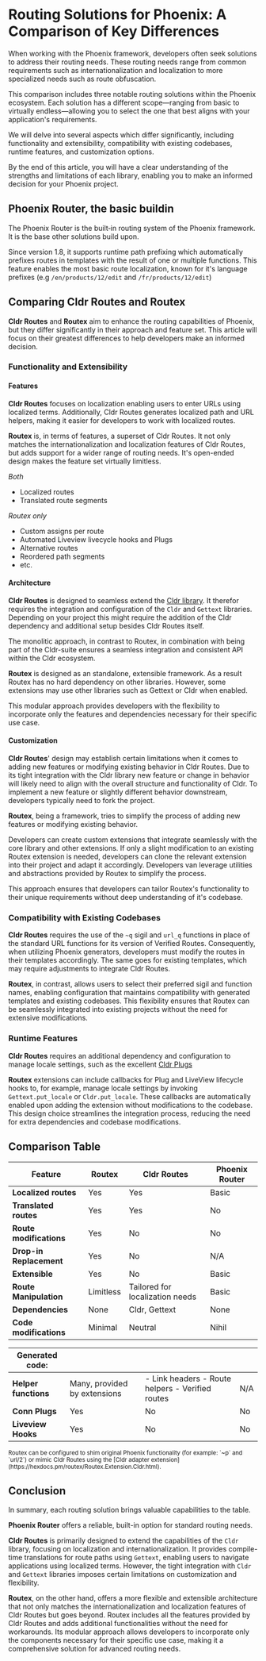 # Routing Solutions for Phoenix: A Comparison of Key Differences

When working with the Phoenix framework, developers often seek solutions to
address their routing needs. These routing needs range from common requirements
such as internationalization and localization to more specialized needs such as
route obfuscation.

This comparison includes three notable routing solutions within the Phoenix
ecosystem. Each solution has a different scope—ranging from basic to virtually
endless—allowing you to select the one that best aligns with your application's
requirements.

We will delve into several aspects which differ significantly, including
functionality and extensibility, compatibility with existing codebases, runtime
features, and customization options.

By the end of this article, you will have a clear understanding of the strengths
and limitations of each library, enabling you to make an informed decision for
your Phoenix project.


## Phoenix Router, the basic buildin

The Phoenix Router is the built‐in routing system of the Phoenix framework. It
is the base other solutions build upon.

Since version 1.8, it supports runtime path prefixing which automatically
prefixes routes in templates with the result of one or multiple functions. This
feature enables the most basic route localization, known for it's language
prefixes (e.g `/en/products/12/edit` and `/fr/products/12/edit`)


## Comparing Cldr Routes and Routex

 **Cldr Routes** and **Routex** aim to enhance the routing capabilities of
Phoenix, but they differ significantly in their approach and feature set. This
article will focus on their greatest differences to help developers make an
informed decision.


### Functionality and Extensibility


#### Features
**Cldr Routes** focuses on localization enabling users to enter URLs using
localized terms. Additionally, Cldr Routes generates localized path and URL
helpers, making it easier for developers to work with localized routes.

**Routex** is, in terms of features, a superset of Cldr Routes. It not only
matches the internationalization and localization features of Cldr Routes, but
adds support for a wider range of routing needs. It's open-ended design makes
the feature set virtually limitless.

*Both*
- Localized routes
- Translated route segments

*Routex only*
- Custom assigns per route
- Automated Liveview livecycle hooks and Plugs
- Alternative routes
- Reordered path segments
- etc.


#### Architecture

**Cldr Routes** is designed to seamless extend the [Cldr
library](https://github.com/elixir-cldr/cldr). It therefor requires the
integration and configuration of the `Cldr` and `Gettext` libraries. Depending
on your project this might require the addition of the Cldr dependency and
additional setup besides Cldr Routes itself.

The monolitic approach, in contrast to Routex, in combination with being part of
the Cldr-suite ensures a seamless integration and consistent API within the Cldr
ecosystem.

**Routex** is designed as an standalone, extensible framework. As a result
Routex has no hard dependency on other libraries. However, some extensions
may use other libraries such as Gettext or Cldr when enabled.

This modular approach provides developers with the flexibility to incorporate
only the features and dependencies necessary for their specific use case.


#### Customization

**Cldr Routes**' design may establish certain limitations when it comes to
adding new features or modifying existing behavior in Cldr Routes. Due to its
tight integration with the Cldr library new feature or change in behavior will
likely need to align with the overall structure and functionality of Cldr. To
implement a new feature or slightly different behavior downstream, developers
typically need to fork the project.

**Routex**, being a framework, tries to simplify the process of adding new
features or modifying existing behavior.

Developers can create custom extensions that integrate seamlessly with the core
library and other extensions. If only a slight modification to an existing
Routex extension is needed, developers can clone the relevant extension into
their project and adapt it accordingly. Developers van leverage utilities and
abstractions provided by Routex to simplify the process.

This approach ensures that developers can tailor Routex's functionality to their
unique requirements without deep understanding of it's codebase.


### Compatibility with Existing Codebases

**Cldr Routes** requires the use of the `~q` sigil and `url_q` functions in
place of the standard URL functions for its version of Verified Routes.
Consequently, when utilizing Phoenix generators, developers must modify the
routes in their templates accordingly. The same goes for existing templates,
which may require adjustments to integrate Cldr Routes.

**Routex**, in contrast, allows users to select their preferred sigil and
function names, enabling configuration that maintains compatibility with
generated templates and existing codebases. This flexibility ensures that Routex
can be seamlessly integrated into existing projects without the need for
extensive modifications.


### Runtime Features

**Cldr Routes** requires an additional dependency and configuration to manage
locale settings, such as the excellent [Cldr Plugs](https://github.com/elixir-cldr/cldr_plugs)

**Routex** extensions can include callbacks for Plug and LiveView lifecycle
hooks to, for example, manage locale settings by invoking `Gettext.put_locale`
or `Cldr.put_locale`. These callbacks are automatically enabled upon adding the
extension without modifications to the codebase. This design choice streamlines
the integration process, reducing the need for extra dependencies and
codebase modifications.


## Comparison Table

| Feature                 | Routex                       | Cldr Routes                                              | Phoenix Router |
|-------------------------|------------------------------|----------------------------------------------------------|----------------|
| **Localized routes**    | Yes                          | Yes                                                      | Basic          |
| **Translated routes**   | Yes                          | Yes                                                      | No             |
| **Route modifications** | Yes                          | No                                                       | No             |
| **Drop-in Replacement** | Yes                          | No                                                       | N/A            |
| **Extensible**          | Yes                          | No                                                       | Basic          |
| **Route Manipulation**  | Limitless                    | Tailored for localization needs                          | Basic          |
| **Dependencies**        | None                         | Cldr, Gettext                                            | None           |
| **Code modifications**  | Minimal                      | Neutral                                                  | Nihil          |

| **Generated code:**  |                              |                                                  |     |
|----------------------|------------------------------|--------------------------------------------------|-----|
| **Helper functions** | Many, provided by extensions | - Link headers - Route helpers - Verified routes | N/A |
| **Conn Plugs**       | Yes                          | No                                               | No  |
| **Liveview Hooks**   | Yes                          | No                                               | No  |



<sub>
Routex can be configured to shim original Phoenix functionality (for example: `~p` and `url/2`) or
mimic Cldr Routes using the [Cldr adapter extension](https://hexdocs.pm/routex/Routex.Extension.Cldr.html).
</sub>


## Conclusion

In summary, each routing solution brings valuable capabilities to the table.

**Phoenix Router** offers a reliable, built-in option for standard routing
needs.

**Cldr Routes** is primarily designed to extend the capabilities of the `Cldr`
library, focusing on localization and internationalization. It provides
compile-time translations for route paths using `Gettext`, enabling users to
navigate applications using localized terms. However, the tight integration with
`Cldr` and `Gettext` libraries imposes certain limitations on customization and
flexibility.

**Routex**, on the other hand, offers a more flexible and extensible
architecture that not only matches the internationalization and localization
features of Cldr Routes but goes beyond. Routex includes all the features
provided by Cldr Routes and adds additional functionalities without the need for
workarounds. Its modular approach allows developers to incorporate only the
components necessary for their specific use case, making it a comprehensive
solution for advanced routing needs.

